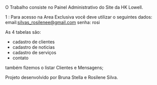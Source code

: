 
O Trabalho consiste no Painel Administrativo do Site da HK Lowell.     

1 : Para acesso na Area Exclusiva você deve utilizar o seguintes dados: email:silvas_rosilenee@gmail.com senha: rosi


As 4 tabelas são:

- cadastro de clientes
- cadastro de noticias
- cadastro de serviços
- contato

também fizemos o listar Clientes e Mensagens;


Projeto desenvolvido por Bruna Stella e Rosilene Silva.
